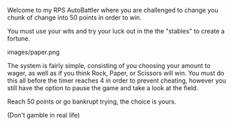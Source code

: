 Welcome to my RPS AutoBattler where you are challenged to change you chunk of change into 50 points in order to win.

You must use your wits and try your luck out in the the "stables" to create a fortune.

images/paper.png

The system is fairly simple, consisting of you choosing your amount to wager, as well as if you think Rock, Paper, or Scissors will win. You must do this all before the timer reaches 4 in order to prevent cheating, however you still have the option to pause the game and take a look at the field.

Reach 50 points or go bankrupt trying, the choice is yours.

(Don't gamble in real life)
